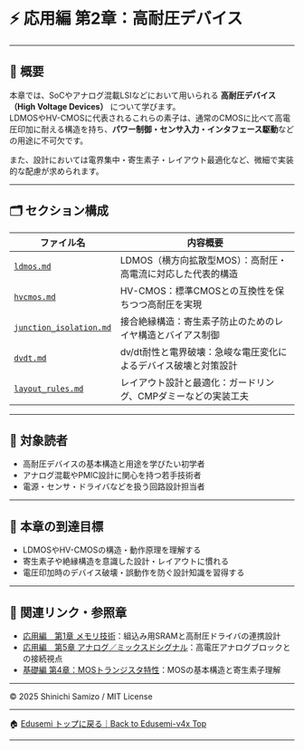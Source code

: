 # ⚡ 応用編 第2章：高耐圧デバイス

---

## 📘 概要

本章では、SoCやアナログ混載LSIなどにおいて用いられる **高耐圧デバイス（High Voltage Devices）** について学びます。  
LDMOSやHV-CMOSに代表されるこれらの素子は、通常のCMOSに比べて高電圧印加に耐える構造を持ち、**パワー制御・センサ入力・インタフェース駆動**などの用途に不可欠です。

また、設計においては電界集中・寄生素子・レイアウト最適化など、微細で実装的な配慮が求められます。

---

## 🗂️ セクション構成

| ファイル名 | 内容概要 |
|------------|----------|
| [`ldmos.md`](./ldmos.md) | LDMOS（横方向拡散型MOS）：高耐圧・高電流に対応した代表的構造 |
| [`hvcmos.md`](./hvcmos.md) | HV-CMOS：標準CMOSとの互換性を保ちつつ高耐圧を実現 |
| [`junction_isolation.md`](./junction_isolation.md) | 接合絶縁構造：寄生素子防止のためのレイヤ構造とバイアス制御 |
| [`dvdt.md`](./dvdt.md) | dv/dt耐性と電界破壊：急峻な電圧変化によるデバイス破壊と対策設計 |
| [`layout_rules.md`](./layout_rules.md) | レイアウト設計と最適化：ガードリング、CMPダミーなどの実装工夫 |

---

## 🎯 対象読者

- 高耐圧デバイスの基本構造と用途を学びたい初学者
- アナログ混載やPMIC設計に関心を持つ若手技術者
- 電源・センサ・ドライバなどを扱う回路設計担当者

---

## 🧩 本章の到達目標

- LDMOSやHV-CMOSの構造・動作原理を理解する  
- 寄生素子や絶縁構造を意識した設計・レイアウトに慣れる  
- 電圧印加時のデバイス破壊・誤動作を防ぐ設計知識を習得する  

---

## 🔗 関連リンク・参照章

- [応用編　第1章 メモリ技術](../d_chapter1_memory_technologies/README.md)：組込み用SRAMと高耐圧ドライバの連携設計
- [応用編　第5章 アナログ／ミックスドシグナル](../d_chapter5_analog_mixed_signal/README.md)：高電圧アナログブロックとの接続視点
- [基礎編 第4章：MOSトランジスタ特性](../chapter4_mos_characteristics/README.md)：MOSの基本構造と寄生素子理解

---

© 2025 Shinichi Samizo / MIT License

---

🏠 [Edusemi トップに戻る｜Back to Edusemi-v4x Top](../README.md)

---
